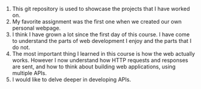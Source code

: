 1. This git repository is used to showcase the projects that I have worked on.
2. My favorite assignment was the first one when we created our own personal webpage.
3. I think I have grown a lot since the first day of this course. I have come to understand the parts of web development I enjoy and the parts that I do not.
4. The most important thing I learned in this course is how the web actually works. However I now understand how HTTP requests and responses are sent, and how to think about building web applications, using multiple APIs.
5. I would like to delve deeper in developing APIs.  